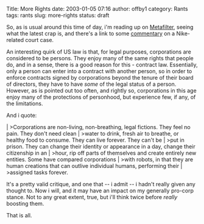 Title: More Rights
date: 2003-01-05 07:16
author: offby1
category: Rants
tags: rants
slug: more-rights
status: draft

So, as is usual around this time of day, i'm reading up on [Metafilter](<http://www.metafilter.com/comments.mefi/22664> "Can Corporations Lie?"), seeing what the latest crap is, and there's a link to some [commentary](<http://www.commondreams.org/views03/0101-07.htm> "The right to lie?") on a Nike-related court case.

An interesting quirk of US law is that, for legal purposes, corporations are considered to be persons. They enjoy many of the same rights that people do, and in a sense, there is a good reason for this - contract law. Essentially, only a person can enter into a contract with another person, so in order to enforce contracts signed by corporations beyond the tenure of their board of directors, they have to have *some* of the legal status of a person. However, as is pointed out too often, and rightly so, corporations in this age enjoy many of the protections of personhood, but experience few, if any, of the limitations.

And i quote:

| \>Corporations are non-living, non-breathing, legal fictions. They feel no pain. They don't need clean
| \>water to drink, fresh air to breathe, or healthy food to consume. They can live forever. They can't be
| \>put in prison. They can change their identity or appearance in a day, change their citizenship in an
| \>hour, rip off parts of themselves and create entirely new entities. Some have compared corporations
| \>with robots, in that they are human creations that can outlive individual humans, performing their
| \>assigned tasks forever.

It's a pretty valid critique, and one that -- i admit -- i hadn't really given any thought to. Now i will, and it may have an impact on my generally pro-corp stance. Not to any great extent, true, but i'll think twice before *really* boosting them.

That is all.
